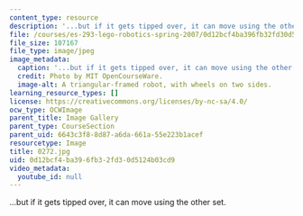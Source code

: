 ```yaml
---
content_type: resource
description: '...but if it gets tipped over, it can move using the other set.'
file: /courses/es-293-lego-robotics-spring-2007/0d12bcf4ba396fb32fd30d5124b03cd9_0272.jpg
file_size: 107167
file_type: image/jpeg
image_metadata:
  caption: '...but if it gets tipped over, it can move using the other set.'
  credit: Photo by MIT OpenCourseWare.
  image-alt: A triangular-framed robot, with wheels on two sides.
learning_resource_types: []
license: https://creativecommons.org/licenses/by-nc-sa/4.0/
ocw_type: OCWImage
parent_title: Image Gallery
parent_type: CourseSection
parent_uid: 6643c3f8-8d87-a6da-661a-55e223b1acef
resourcetype: Image
title: 0272.jpg
uid: 0d12bcf4-ba39-6fb3-2fd3-0d5124b03cd9
video_metadata:
  youtube_id: null
---
```

...but if it gets tipped over, it can move using the other set.